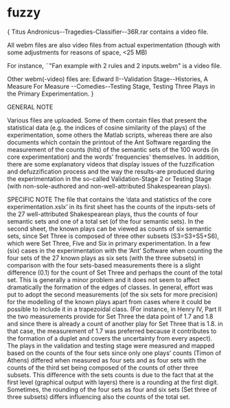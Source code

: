 # fuzzy


{
Titus Andronicus--Tragedies-Classifier--36R.rar contains a video file.
 
All webm files are also video files from actual experimentation (though with some adjustments for reasons of space, <25 MB)

For instance, ¨"Fan example with 2 rules and 2 inputs.webm" is a video file. 

Other webm(-video) files are:
Edward II--Validation Stage--Histories, 
A Measure For Measure --Comedies--Testing Stage, 
Testing Three Plays in the Primary Experimentation.
}

GENERAL NOTE

Various files are uploaded. Some of them contain files that present the statistical data (e.g. the indices of cosine similarity
of the plays) of the experimentation, some others the Matlab scripts, whereas there are also documents which contain 
the printout of the Ant Software regarding the measurement of the counts (hits) of the semantic sets of the 100 words 
(in core experimentation) and the words' frequencies' themselves. In addition, there are some explanatory videos that 
display issues of the fuzzification and defuzzification process and the way the results-are produced during the experimentation
in the so-called Validation-Stage 2 or Testing Stage (with non-sole-authored and non-well-attributed Shakespearean plays).

SPECIFIC NOTE
The file that contains the ‘data and statistics of the core experimentation.xslx’ in its first sheet has the counts of
the inputs-sets of the 27 well-attributed Shakespearean plays, thus the counts of four semantic sets and one of a total set
(of the four semantic sets). In the second sheet, the known plays can be viewed as counts of six semantic sets, since Set Three
is composed of three other subsets (S3=S3+S5+S6), which were Set Three, Five and Six in primary experimentation. In a few (six) 
cases in the experimentation with the ‘Ant’ Software when counting the four sets of the 27 known plays as six sets (with the three
subsets) in comparison with the four sets-based measurements there is a slight difference (0.1) for the count of Set Three and 
perhaps the count of the total set. This is generally a minor problem and it does not seem to affect dramatically the formation 
of the edges of classes. In general, effort was put to adopt the second measurements (of the six sets for more precision) for the 
modelling of the known plays apart from cases where it could be possible to include it in a trapezoidal class. (For instance, in 
Henry IV, Part II the two measurements provide for Set Three the data point of 1.7 and 1.8 and since there is already a count of 
another play for Set Three that is 1.8. in that case, the measurement of 1.7 was preferred because it contributes to the 
formation of a duplet and covers the uncertainty from every aspect). The plays in the validation and testing stage were measured
and mapped based on the counts of the four sets since only one plays’ counts (Timon of Athens) differed when measured as 
four sets and as four sets with the counts of the third set being composed of the counts of other three subsets. 
This difference with the sets counts is due to the fact that at the first level (graphical output with layers) there is 
a rounding at the first digit. Sometimes, the rounding of the four sets as four and six sets (Set three of three subsets) 
differs influencing also the counts of the total set.

